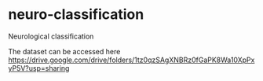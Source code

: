 # neuro-classification
Neurological classification

The dataset can be accessed here https://drive.google.com/drive/folders/1tz0qzSAgXNBRz0fGaPK8Wa10XpPxyP5V?usp=sharing
